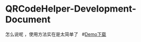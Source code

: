 # QRCodeHelper-Development-Document
怎么说呢 ，使用方法实在是太简单了
 
#[Demo下载](https://github.com/Peter1303/QRCodeHelper-Development-Document/blob/master/app/build/bin/app.apk?raw=true)
